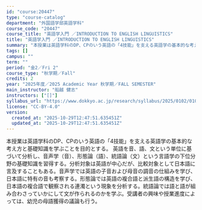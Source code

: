 ```yaml
---
id: "course:20447"
type: "course-catalog"
department: "外国語学部英語学科"
course_code: "20447"
course_title: "英語学入門 ／INTRODUCTION TO ENGLISH LINGUISTICS"
title: "英語学入門 ／INTRODUCTION TO ENGLISH LINGUISTICS"
summary: "本授業は英語学科のDP、CPのいう英語の「4技能」を支える英語学の基本的な考え方と基礎知識を学ぶことを目的とする。 英語を音、語、文という単位に基づいて分析し、音声学（音）、形態論（語）、統語論（文）という言語学の下位分野の基礎知識を習得す…"
tags: []
campus: ""
term: ""
period: "金2／Fri 2"
course_type: "秋学期／Fall"
credits: 2
year: "2025年度／2025 Academic Year 秋学期／FALL SEMESTER"
main_instructor: "船越 健志"
instructors: ["[]"]
syllabus_url: "https://www.dokkyo.ac.jp/research/syllabus/2025/0102/0102_20447_ja_JP.html"
license: "CC-BY-4.0"
version:
  created_at: "2025-10-29T12:47:51.635451Z"
  updated_at: "2025-10-29T12:47:51.635451Z"
---
```

本授業は英語学科のDP、CPのいう英語の「4技能」を支える英語学の基本的な考え方と基礎知識を学ぶことを目的とする。 英語を音、語、文という単位に基づいて分析し、音声学（音）、形態論（語）、統語論（文）という言語学の下位分野の基礎知識を習得する。分析対象は英語が中心だが、比較対象として日本語に言及することもある。音声学では英語の子音および母音の調音の仕組みを学び、日本語に特有の音も考察する。形態論では英語の複合語と派生語の構造を学び、日本語の複合語で観察される連濁という現象を分析する。統語論では語と語が組み合わさっていかにして文が作られるのかを学ぶ。受講者の興味や授業進度によっては、幼児の母語獲得の議論も行う。
